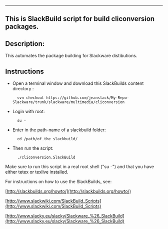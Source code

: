 ---------------------------------------------------------
This is SlackBuild script for build cliconversion packages.
---------------------------------------------------------

Description:
----

This automates the package building for Slackware distibutions.


Instructions
---- 

- Open a terminal window and download this SlackBuilds content directory :

		svn checkout https://github.com/jeanslack/My-Repo-Slackware/trunk/slackware/multimedia/cliconversion


- Login with root:

		su -
		
- Enter in the path-name of a slackbuild folder:

		cd /path/of_the slackbuild/

- Then run the script:

		./cliconversion.SlackBuild

Make sure to run this script in a real root shell ("su -") and that you
have either tetex or texlive installed.


For instructions on how to use the SlackBuilds, see:

[http://slackbuilds.org/howto/](http://slackbuilds.org/howto/)

[http://www.slackwiki.com/SlackBuild_Scripts](http://www.slackwiki.com/SlackBuild_Scripts)

[http://www.slacky.eu/slacky/Slackware_%26_SlackBuild](http://www.slacky.eu/slacky/Slackware_%26_SlackBuild)
